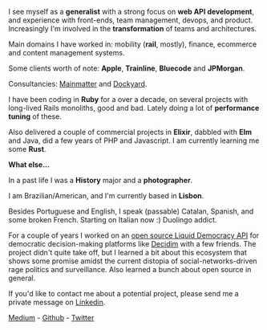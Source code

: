 I see myself as a **generalist** with a strong focus on **web API development**, and experience with front-ends, team management, devops, and product. Increasingly I'm involved in the **transformation** of teams and architectures. 

Main domains I have worked in: mobility (**rail**, mostly), finance, ecommerce and content management systems.

Some clients worth of note: **Apple**, **Trainline**, **Bluecode** and **JPMorgan**.

Consultancies: [Mainmatter](https://mainmatter.com/) and [Dockyard](https://dockyard.com/).

I have been coding in **Ruby** for a over a decade, on several projects with long-lived Rails monoliths, good and bad. Lately doing a lot of **performance tuning** of these.

Also delivered a couple of commercial projects in **Elixir**, dabbled with **Elm** and Java, did a few years of PHP and Javascript. I am currently learning me some **Rust**.

**What else...**

In a past life I was a **History** major and a **photographer**.

I am Brazilian/American, and I'm currently based in **Lisbon**.

Besides Portuguese and English, I speak (passable) Catalan, Spanish, and some broken French. Starting on Italian now :) Duolingo addict.

For a couple of years I worked on an [open source Liquid Democracy API](https://github.com/liquidvotingio/api) for democratic decision-making platforms like [Decidim](https://decidim.org/) with a few friends. The project didn't quite take off, but I learned a bit about this ecosystem that shows some promise amidst the current distopia of social-networks-driven rage politics and surveillance. Also learned a bunch about open source in general.

If you'd like to contact me about a potential project, please send me a private message on [Linkedin](https://www.linkedin.com/in/oliverbarnes/).

[Medium](https://medium.com/@oliver_azevedo_barnes) - [Github](https://github.com/oliverbarnes) - [Twitter](https://twitter.com/oliverbarnes)
